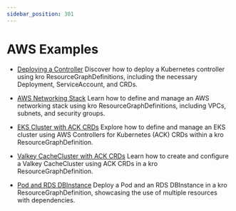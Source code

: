 ```yaml
---
sidebar_position: 301
---
```


# AWS Examples
- [Deploying a Controller](./deploying-controller.md) Discover how to deploy a
  Kubernetes controller using kro ResourceGraphDefinitions, including the necessary
  Deployment, ServiceAccount, and CRDs.

- [AWS Networking Stack](./ack-networking-stack.md) Learn how to define and
  manage an AWS networking stack using kro ResourceGraphDefinitions, including VPCs,
  subnets, and security groups.

- [EKS Cluster with ACK CRDs](./ack-eks-cluster.md) Explore how to define and
  manage an EKS cluster using AWS Controllers for Kubernetes (ACK) CRDs within a
  kro ResourceGraphDefinition.

- [Valkey CacheCluster with ACK CRDs](./ack-valkey-cachecluster.md) Learn how to
  create and configure a Valkey CacheCluster using ACK CRDs in a kro
  ResourceGraphDefinition.

- [Pod and RDS DBInstance](./pod-rds-dbinstance.md) Deploy a Pod and an RDS
  DBInstance in a kro ResourceGraphDefinition, showcasing the use of multiple resources
  with dependencies.
